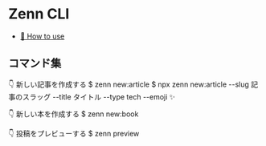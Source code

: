# Zenn CLI

- [📘 How to use](https://zenn.dev/zenn/articles/zenn-cli-guide)

## コマンド集

👇 新しい記事を作成する
$ zenn new:article
$ npx zenn new:article --slug 記事のスラッグ --title タイトル --type tech --emoji ✨

👇 新しい本を作成する
$ zenn new:book

👇 投稿をプレビューする
$ zenn preview

